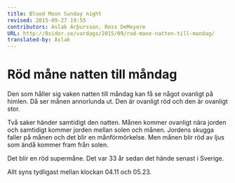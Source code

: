 ```yaml
---
title: Blood Moon Sunday night
revised: 2015-09-27 19:55  
contributors: Aslak Arþursson, Ross DeMeyere
URL: http://8sidor.se/vardags/2015/09/rod-mane-natten-till-mandag/
translated-by: Aslak
---
```


Röd måne natten till måndag
=================

Den som håller sig vaken natten till måndag kan få se något ovanligt på himlen.
Då ser månen annorlunda ut.
Den är ovanligt röd och den är ovanligt stor.

<!-- 
Blood moon Sunday night
=================
Sunday night will give those who stay awake something uncommon to see in the sky.
The moon will look strange/peculiar then.
It is (will be) unusually red and unusually large.

  -->

Två saker händer samtidigt den natten.
Månen kommer ovanligt nära jorden och samtidigt kommer jorden mellan solen och månen.
Jordens skugga faller på månen och det blir en månförmörkelse.
Men månen blir röd av ljus som ändå kommer fram från solen.

<!-- 
Two things happen simultaneously that night.
The moon will be unusually close to the earth and at the same time the earth comes between the sun and the moon.
The earths shadow will fall on the moon and it will become a lunar eclipse.
But the moon will become red from light that still comes from the sun.
  -->

Det blir en röd supermåne.
Det var 33 år sedan det hände senast i Sverige.

<!-- 
It will be a red super mooon.
It was 33 years ago when that happened last in Sweden.

  -->

Allt syns tydligast mellan klockan 04.11 och 05.23.

<!-- 
It is easiest to see between 04:11 and 05:23. (Stockholm time // 21:11 and 22:23 CDT)
  -->
